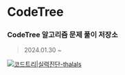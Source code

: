 # CodeTree
### CodeTree 알고리즘 문제 풀이 저장소
> 2024.01.30 ~


[![코드트리|실력진단-thalals](https://banner.codetree.ai/v1/banner/thalals)](https://www.codetree.ai/profiles/thalals)
